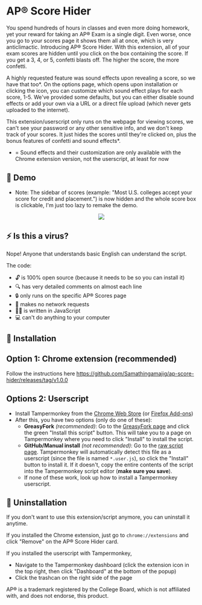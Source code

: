 # AP® Score Hider

You spend hundreds of hours in classes and even more doing homework, yet your reward for taking an AP® Exam is a single digit. Even worse, once you go to your scores page it shows them all at once, which is very anticlimactic. Introducing AP® Score Hider. With this extension, all of your exam scores are hidden until you click on the box containing the score. If you get a 3, 4, or 5, confetti blasts off. The higher the score, the more confetti.

A highly requested feature was sound effects upon revealing a score, so we have that too\*. On the options page, which opens upon installation or clicking the icon, you can customize which sound effect plays for each score, 1-5. We've provided some defaults, but you can either disable sound effects or add your own via a URL or a direct file upload (which never gets uploaded to the internet).

This extension/userscript only runs on the webpage for viewing scores, we can't see your password or any other sensitive info, and we don't keep track of your scores. It just hides the scores until they're clicked on, plus the bonus features of confetti and sound effects\*.

- = Sound effects and their customization are only available with the Chrome extension version, not the userscript, at least for now

## 🎥 Demo

- Note: The sidebar of scores (example: "Most U.S. colleges accept your score for credit and placement.") is now hidden and the whole score box is clickable, I'm just too lazy to remake the demo.

<p align="center">
  <a href="demo-1.2.1.gif">
    <img src="demo-1.2.1.gif" />
  </a>
</p>

## ⚡️ Is this a virus?

Nope! Anyone that understands basic English can understand the script.

The code:

- 🔓 is 100% open source (because it needs to be so you can install it)
- 🔍 has very detailed comments on almost each line
- 🔒 only runs on the specific AP® Scores page
- 📶 makes no network requests
- 👨‍💻️ is written in JavaScript
- 💻 can't do anything to your computer

## 📜 Installation

## Option 1: Chrome extension (recommended)

Follow the instructions here https://github.com/Samathingamajig/ap-score-hider/releases/tag/v1.0.0

## Options 2: Userscript

- Install Tampermonkey from the [Chrome Web Store](https://chrome.google.com/webstore/detail/tampermonkey/dhdgffkkebhmkfjojejmpbldmpobfkfo) (or [Firefox Add-ons](https://addons.mozilla.org/en-US/firefox/addon/tampermonkey/))
- After this, you have two options (only do one of these):
  - **GreasyFork** _(recommended)_: Go to the [GreasyFork page](https://greasyfork.org/en/scripts/429680-ap-score-hider) and click the green "Install this script" button. This will take you to a page on Tampermonkey where you need to click "Install" to install the script.
  - **GitHub/Manual install** _(not recommended)_: Go to the [raw script page](https://raw.githubusercontent.com/Samathingamajig/ap-score-hider/main/ap-score-hider.user.js). Tampermonkey will automatically detect this file as a userscript (since the file is named `*.user.js`), so click the "Install" button to install it. If it doesn't, copy the entire contents of the script into the Tampermonkey script editor (**make sure you save**).
  - If none of these work, look up how to install a Tampermonkey userscript.

## 🚫 Uninstallation

If you don't want to use this extension/script anymore, you can uninstall it anytime.

If you installed the Chrome extension, just go to `chrome://extensions` and click "Remove" on the AP® Score Hider card.

If you installed the userscript with Tampermonkey,

- Navigate to the Tampermonkey dashboard (click the extension icon in the top right, then click "Dashboard" at the bottom of the popup)
- Click the trashcan on the right side of the page

AP® is a trademark registered by the College Board, which is not affiliated with, and does not endorse, this product.
